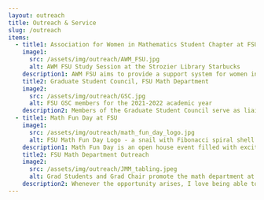 ```yaml
---
layout: outreach
title: Outreach & Service
slug: /outreach
items:
  - title1: Association for Women in Mathematics Student Chapter at FSU
    image1:
      src: /assets/img/outreach/AWM_FSU.jpg
      alt: AWM FSU Study Session at the Strozier Library Starbucks
    description1: AWM FSU aims to provide a support system for women in STEM so they may more easily pursue higher education and careers in STEM fields. To achieve this goal, we hold a variety of social, educational, and academic meetings to bring all members of the department together in supporting their underrepresented peers and colleagues. To see examples of some of our past events and to learn more about our chapter, please visit the <a href="https://awmfsu.wixsite.com/awmfsu" target="_blank" rel="noopener noreferrer">AWM FSU website</a>!
    title2: Graduate Student Council, FSU Math Department
    image2:
      src: /assets/img/outreach/GSC.jpg
      alt: FSU GSC members for the 2021-2022 academic year
    description2: Members of the Graduate Student Council serve as liaisons between the Department of Mathematics and the greater math graduate student population. Primary activities include helping with the ease of transition for incoming graduate students and interacting with prospective students to answer their questions about the department. Additionally, we provide active volunteers to help with department events, such as new student orientatation and Graduate Student Research Week. For further details on activities or to contact a current GSC member, please visit the <a href="https://fsugsc2020.wixsite.com/fsumathgsc" target="_blank" rel="noopener noreferrer">FSU GSC website</a>!
  - title1: Math Fun Day at FSU
    image1:
      src: /assets/img/outreach/math_fun_day_logo.jpg
      alt: FSU Math Fun Day Logo - a snail with Fibonacci spiral shell blowing a circuluar bubble displaying the digits of pi along its perimeter
    description1: Math Fun Day is an open house event filled with exciting rooms overflowing with fun math puzzles, crafts, and games! Past activities included origami, fractal paper sculptures, binary code bracelets, and much more! This event is open to anyone, K-12 and beyond, with all activities being free to the public. Check out the <a href="https://www.math.fsu.edu/MathFunDay/" target="_blank" rel="noopener noreferrer">Math Fun Day homepage</a> for details about upcoming events. Also check out the <a href="https://www.facebook.com/FSUMathFunDay" target="_blank" rel="noopener noreferrer">FaceBook page</a> for fun photos from previous events!
    title2: FSU Math Department Outreach
    image2:
      src: /assets/img/outreach/JMM_tabling.jpeg
      alt: Grad Students and Grad Chair promote the math department at the JMM 2020 Grad School Fair
    description2: Whenever the opportunity arises, I love being able to promote the FSU Math Department and meet prospective graduate students. I have had the pleasure of representing our department at the 2022 <a href="https://www.troy.edu/academics/colleges-schools/college-arts-sciences/departments/school-science-technology/mathematics-department/about/mathfest/" target="_blank" rel="noopener noreferrer">Troy MathFest Undergraduate Mathematics Conference</a>, the 2021 <a href="https://career.ufl.edu/events-and-programs/career-fairs/graduate-and-professional-schools-fair/" target="_blank" rel="noopener noreferrer">UF Professional and Graduate Schools Fair</a>, and the JMM 2020 Graduate School Fair (pictured here). If you happen to be an undergrad interested in graduate school at FSU and want to learn more about what it's like or have any questions, please feel free to email me!
---
```


